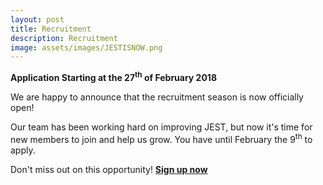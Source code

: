 ```yaml
---
layout: post
title: Recruitment
description: Recruitment
image: assets/images/JESTISNOW.png
---
```

**Application Starting at the 27<sup>th</sup> of February 2018**

We are happy to announce that the recruitment season is now officially open!

Our team has been working hard on improving JEST, but now it's time for new members to join and help us grow. You have until February the 9<sup>th</sup> to apply.

Don't miss out on this opportunity!
[**Sign up now**](https://jestrecrutamento.typeform.com/to/o7sMmA)
<meta http-equiv="X-FRAME-OPTIONS" content="ALLOW">


